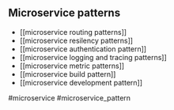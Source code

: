 ## Microservice  patterns
 - [[microservice routing patterns]]
 - [[microservice resilency patterns]]
 - [[microservice authentication  pattern]]
 - [[microservice logging  and tracing patterns]]
 - [[microservice metric patterns]]
 - [[microservice build pattern]]
 - [[microservice development pattern]]
 




#microservice  #microservice_pattern 